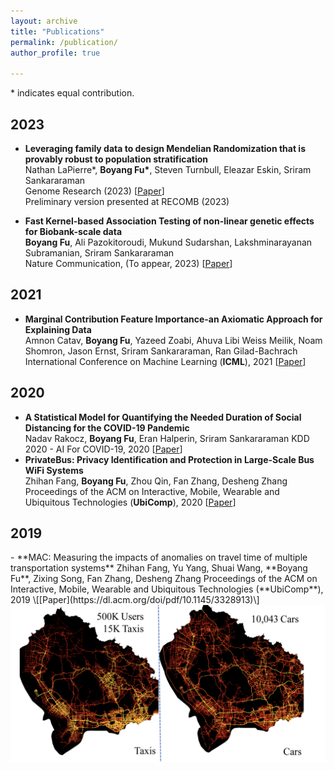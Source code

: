 ```yaml
---
layout: archive
title: "Publications"
permalink: /publication/
author_profile: true

---
```


\* indicates equal contribution.

## 2023
- **Leveraging family data to design Mendelian Randomization that is provably robust to population stratification**   
Nathan LaPierre*, **Boyang Fu\***, Steven Turnbull, Eleazar Eskin, Sriram Sankararaman  
Genome Research (2023) \[[Paper](
(https://genome.cshlp.org/content/early/2023/05/17/gr.277664.123.abstract))\]  
Preliminary version presented at RECOMB (2023)

- **Fast Kernel-based Association Testing of non-linear genetic effects for Biobank-scale data**  
**Boyang Fu**, Ali Pazokitoroudi, Mukund Sudarshan, Lakshminarayanan Subramanian, Sriram Sankararaman   
Nature Communication, (To appear, 2023) \[[Paper](
(https://www.biorxiv.org/content/10.1101/2022.04.13.488214v1.full.pdf))\] 

## 2021
- **Marginal Contribution Feature Importance-an Axiomatic Approach for Explaining Data**  
Amnon Catav, **Boyang Fu**, Yazeed Zoabi, Ahuva Libi Weiss Meilik, Noam Shomron, Jason Ernst, Sriram Sankararaman, Ran Gilad-Bachrach   
International Conference on Machine Learning (**ICML**), 2021 \[[Paper](
http://proceedings.mlr.press/v139/catav21a/catav21a.pdf)\]

## 2020
- **A Statistical Model for Quantifying the Needed Duration of Social Distancing for the COVID-19 Pandemic**  
Nadav Rakocz, **Boyang Fu**, Eran Halperin, Sriram Sankararaman 
KDD 2020 - AI For COVID-19, 2020 \[[Paper](
https://web.cs.ucla.edu/~sriram/pdf/rakocz.kdd.2020.pdf)\]
- **PrivateBus: Privacy Identification and Protection in Large-Scale Bus WiFi Systems**   
Zhihan Fang, **Boyang Fu**, Zhou Qin, Fan Zhang, Desheng Zhang  
Proceedings of the ACM on Interactive, Mobile, Wearable and Ubiquitous Technologies (**UbiComp**), 2020 \[[Paper](
https://dl.acm.org/doi/pdf/10.1145/3380990)\] 

## 2019
<div class="publication-entry">
  <div class="publication-text">
    - **MAC: Measuring the impacts of anomalies on travel time of multiple transportation systems** 
    Zhihan Fang, Yu Yang, Shuai Wang, **Boyang Fu**, Zixing Song, Fan Zhang, Desheng Zhang  
    Proceedings of the ACM on Interactive, Mobile, Wearable and Ubiquitous Technologies (**UbiComp**), 2019 \[[Paper](https://dl.acm.org/doi/pdf/10.1145/3328913)\]
  </div>
  <div class="publication-figure">
    <img src="/assets/images/publications/mac.png" alt="MAC">
  </div>
</div>
<!-- - **MAC: Measuring the impacts of anomalies on travel time of multiple transportation systems**   
Zhihan Fang, Yu Yang, Shuai Wang, **Boyang Fu**, Zixing Song, Fan Zhang, Desheng Zhang  
Proceedings of the ACM on Interactive, Mobile, Wearable and Ubiquitous Technologies (**UbiComp**), 2019 \[[Paper](https://dl.acm.org/doi/pdf/10.1145/3328913)\] -->



